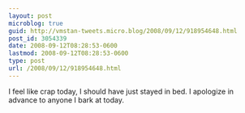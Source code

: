 ```yaml
---
layout: post
microblog: true
guid: http://vmstan-tweets.micro.blog/2008/09/12/918954648.html
post_id: 3054339
date: 2008-09-12T08:28:53-0600
lastmod: 2008-09-12T08:28:53-0600
type: post
url: /2008/09/12/918954648.html
---
```

I feel like crap today, I should have just stayed in bed. I apologize in advance to anyone I bark at today.
